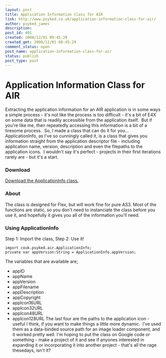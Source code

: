 ```yaml
---
layout: post
title: Application Information Class for AIR
link: http://www.psyked.co.uk/application-information-class-for-air/
author: psyked_james
description: 
post_id: 401
created: 2008/12/01 09:45:29
created_gmt: 2008/12/01 08:45:29
comment_status: open
post_name: application-information-class-for-air
status: publish
post_type: post
---
```


# Application Information Class for AIR

Extracting the application information for an AIR application is in some ways a simple process - it's not like the process is too difficult - it's a bit of E4X on some data that is readily accessible from the application itself.  But if you're like me, then repeatedly accessing this information is a bit of a tiresome process.  So, I made a class that can do it for you... ApplicationInfo, as I've so cunningly called it, is a class that gives you information straight from the application descriptor file - including application name, version, description and even the filepaths to the application icons.  I wouldn't say it's perfect - projects in their first iterations rarely are - but it's a start. 

### **Download**

[Download the ApplicationInfo class.](http://uploads.psyked.co.uk/2008/11/applicationinfo.zip)

### **About**

The class is designed for Flex, but will work fine for pure AS3. Most of the functions are static, so you don't need to instanciate the class before you use it, and hopefully it gives you all of the information you'll need. 

### **Using ApplicationInfo**

Step 1: Import the class, Step 2: Use it! 
    
    
    import couk.psyked.air.ApplicationInfo;
    private var appVersion:String = ApplicationInfo.appVersion;

The variables that are available are; 

  * appID
  * appName
  * appVersion
  * appFilename
  * appDescription
  * appCopyright
  * appIcon16URL
  * appIcon32URL
  * appIcon48URL
  * appIcon128URL
The last four are the paths to the application icon - useful I think, if you want to make things a little more dynamic.  I've used them as a data-binded source path for an image loader component, and it worked pretty well. I'm hoping to put the class on Google code or something - make a project of it and see if anyones interested in expanding it or incorporating it into another project - that's all the rage thesedays, isn't it?
